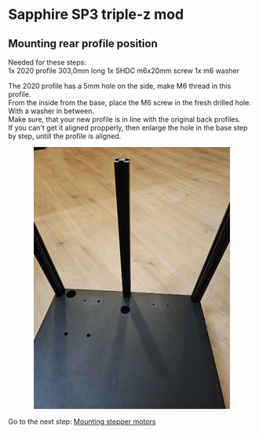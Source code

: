 
# Sapphire SP3 triple-z mod

## Mounting rear profile position
Needed for these steps: <br>
1x 2020 profile 303,0mm long
1x SHDC m6x20mm screw
1x m6 washer

The 2020 profile has a 5mm hole on the side, make M6 thread in this profile. <br>
From the inside from the base, place the M6 screw in the fresh drilled hole. With a washer in between. <br>
Make sure, that your new profile is in line with the original back profiles. <br>
If you can't get it aligned propperly, then enlarge the hole in the base step by step, untill the profile is aligned. <br>
<p align="center">
  <img width="400" src="../pictures/20240104_095440.jpg">
</p>

Go to the next step: <a href="../step6_rear_drilling/readme.md">Mounting stepper motors</a>
